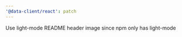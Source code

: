 ```yaml
---
'@data-client/react': patch
---
```


Use light-mode README header image since npm only has light-mode

